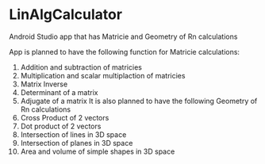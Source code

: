 # LinAlgCalculator
Android Studio app that has Matricie and Geometry of Rn calculations

App is planned to have the following function for Matricie calculations:
  1. Addition and subtraction of matricies
  2. Multiplication and scalar multiplaction of matricies
  3. Matrix Inverse
  4. Determinant of a matrix
  5. Adjugate of a matrix
It is also planned to have the following Geometry of Rn calculations
  1. Cross Product of 2 vectors
  2. Dot product of 2 vectors
  3. Intersection of lines in 3D space
  4. Intersection of planes in 3D space
  5. Area and volume of simple shapes in 3D space

